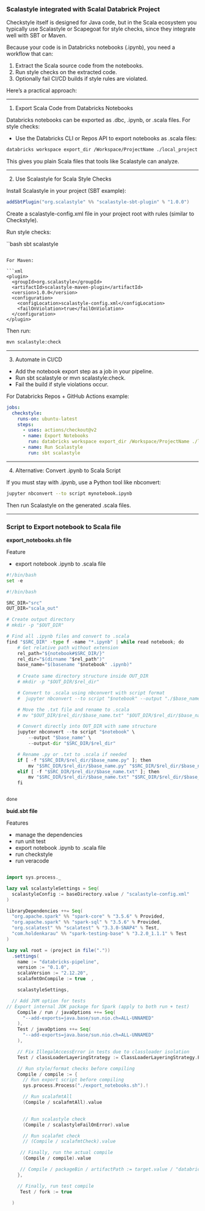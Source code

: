 ### Scalastyle integrated with Scalal Databrick Project


Checkstyle itself is designed for Java code, but in the Scala ecosystem you typically use Scalastyle or Scapegoat for style checks, since they integrate well with SBT or Maven.

Because your code is in Databricks notebooks (.ipynb), you need a workflow that can:
1.	Extract the Scala source code from the notebooks.
2.	Run style checks on the extracted code.
3.	Optionally fail CI/CD builds if style rules are violated.

Here’s a practical approach:


---

1. Export Scala Code from Databricks Notebooks

Databricks notebooks can be exported as .dbc, .ipynb, or .scala files. For style checks:
- 	Use the Databricks CLI or Repos API to export notebooks as .scala files:

```bash
databricks workspace export_dir /Workspace/ProjectName ./local_project --format SOURCE
```

This gives you plain Scala files that tools like Scalastyle can analyze.


---

2. Use Scalastyle for Scala Style Checks

Install Scalastyle in your project (SBT example):

```scala
addSbtPlugin("org.scalastyle" %% "scalastyle-sbt-plugin" % "1.0.0")
```


Create a scalastyle-config.xml file in your project root with rules (similar to Checkstyle).

Run style checks:

``bash
sbt scalastyle
```

For Maven:

```xml
<plugin>
  <groupId>org.scalastyle</groupId>
  <artifactId>scalastyle-maven-plugin</artifactId>
  <version>1.0.0</version>
  <configuration>
    <configLocation>scalastyle-config.xml</configLocation>
    <failOnViolation>true</failOnViolation>
  </configuration>
</plugin>
```

Then run:

```bash
mvn scalastyle:check
```


---

3. Automate in CI/CD

- 	Add the notebook export step as a job in your pipeline.
- 	Run sbt scalastyle or mvn scalastyle:check.
- 	Fail the build if style violations occur.

For Databricks Repos + GitHub Actions example:

```yaml
jobs:
  checkstyle:
    runs-on: ubuntu-latest
    steps:
      - uses: actions/checkout@v2
      - name: Export Notebooks
        run: databricks workspace export_dir /Workspace/ProjectName ./local_project --format SOURCE
      - name: Run Scalastyle
        run: sbt scalastyle
```

---

4. Alternative: Convert .ipynb to Scala Script

If you must stay with .ipynb, use a Python tool like nbconvert:

```bash
jupyter nbconvert --to script mynotebook.ipynb
```

Then run Scalastyle on the generated .scala files.


---


### Script to Export notebook to Scala file


**export_notebooks.sh file**

Feature

-  export notebook .ipynb to  .scala file

```python
#!/bin/bash
set -e

#!/bin/bash

SRC_DIR="src"
OUT_DIR="scala_out"

# Create output directory
# mkdir -p "$OUT_DIR"

# Find all .ipynb files and convert to .scala
find "$SRC_DIR" -type f -name "*.ipynb" | while read notebook; do
    # Get relative path without extension
    rel_path="${notebook#$SRC_DIR/}"
    rel_dir="$(dirname "$rel_path")"
    base_name="$(basename "$notebook" .ipynb)"
    
    # Create same directory structure inside OUT_DIR
    # mkdir -p "$OUT_DIR/$rel_dir"

    # Convert to .scala using nbconvert with script format
    #  jupyter nbconvert --to script "$notebook" --output "./$base_name"

    # Move the .txt file and rename to .scala
    # mv "$OUT_DIR/$rel_dir/$base_name.txt" "$OUT_DIR/$rel_dir/$base_name.scala"

    # Convert directly into OUT_DIR with same structure
    jupyter nbconvert --to script "$notebook" \
        --output "$base_name" \
        --output-dir "$SRC_DIR/$rel_dir"

    # Rename .py or .txt to .scala if needed
    if [ -f "$SRC_DIR/$rel_dir/$base_name.py" ]; then
        mv "$SRC_DIR/$rel_dir/$base_name.py" "$SRC_DIR/$rel_dir/$base_name.scala"
    elif [ -f "$SRC_DIR/$rel_dir/$base_name.txt" ]; then
        mv "$SRC_DIR/$rel_dir/$base_name.txt" "$SRC_DIR/$rel_dir/$base_name.scala"
    fi


done
```

**buid.sbt file**

Features
-  manage the dependencies
-  run unit test
-  export notebook .ipynb to  .scala file
-  run checkstyle
-  run veracode
  



```sbt

import sys.process._

lazy val scalastyleSettings = Seq(
  scalastyleConfig := baseDirectory.value / "scalastyle-config.xml"
)

libraryDependencies ++= Seq(
  "org.apache.spark" %% "spark-core" % "3.5.6" % Provided,
  "org.apache.spark" %% "spark-sql" % "3.5.6" % Provided,
  "org.scalatest" %% "scalatest" % "3.3.0-SNAP4" % Test,
  "com.holdenkarau" %% "spark-testing-base" % "3.2.0_1.1.1" % Test
)

lazy val root = (project in file("."))
  .settings(
    name := "databricks-pipeline",
    version := "0.1.0",
    scalaVersion := "2.12.20", 
    scalafmtOnCompile := true  ,

    scalastyleSettings,

  // Add JVM option for tests 
// Export internal JDK package for Spark (apply to both run + test)
    Compile / run / javaOptions ++= Seq(
      "--add-exports=java.base/sun.nio.ch=ALL-UNNAMED"
    ),
    Test / javaOptions ++= Seq(
      "--add-exports=java.base/sun.nio.ch=ALL-UNNAMED"
    ),

    // Fix IllegalAccessError in tests due to classloader isolation
    Test / classLoaderLayeringStrategy := ClassLoaderLayeringStrategy.Flat,

    // Run style/format checks before compiling
    Compile / compile := {
      // Run export script before compiling
      sys.process.Process("./export_notebooks.sh").!

      // Run scalafmtAll
      (Compile / scalafmtAll).value

 
      // Run scalastyle check
      (Compile / scalastyleFailOnError).value

      // Run scalafmt check
      // (Compile / scalafmtCheck).value

     // Finally, run the actual compile
      (Compile / compile).value

     // Compile / packageBin / artifactPath := target.value / "databricks-pipeline.jar"
    },

    // Finally, run test compile
     Test / fork := true

  )
  
```